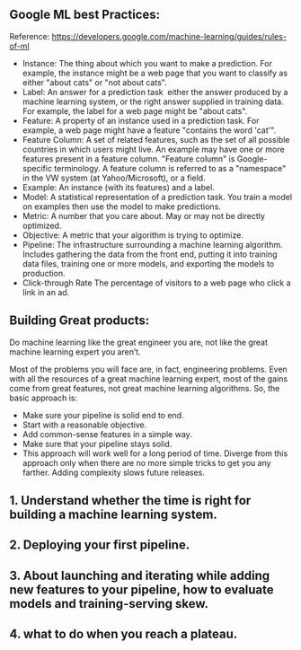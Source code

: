 ## Google ML best Practices:

Reference: https://developers.google.com/machine-learning/guides/rules-of-ml

- Instance: The thing about which you want to make a prediction. For example, the instance might be a web page that you want to classify as either "about cats" or "not about cats".
- Label: An answer for a prediction task ­­ either the answer produced by a machine learning system, or the right answer supplied in training data. For example, the label for a web page might be "about cats".
- Feature: A property of an instance used in a prediction task. For example, a web page might have a feature "contains the word 'cat'".
- Feature Column: A set of related features, such as the set of all possible countries in which users might live. An example may have one or more features present in a feature column. "Feature column" is Google-specific terminology. A feature column is referred to as a "namespace" in the VW system (at Yahoo/Microsoft), or a field.
- Example: An instance (with its features) and a label.
- Model: A statistical representation of a prediction task. You train a model on examples then use the model to make predictions.
- Metric: A number that you care about. May or may not be directly optimized.
- Objective: A metric that your algorithm is trying to optimize.
- Pipeline: The infrastructure surrounding a machine learning algorithm. Includes gathering the data from the front end, putting it into training data files, training one or more models, and exporting the models to production.
- Click-through Rate The percentage of visitors to a web page who click a link in an ad.


## Building Great products:

Do machine learning like the great engineer you are, not like the great machine learning expert you aren’t.

Most of the problems you will face are, in fact, engineering problems. Even with all the resources of a great machine learning expert, most of the gains come from great features, not great machine learning algorithms. So, the basic approach is:

- Make sure your pipeline is solid end to end.
- Start with a reasonable objective.
- Add common­-sense features in a simple way.
- Make sure that your pipeline stays solid.
- This approach will work well for a long period of time. Diverge from this approach only when there are no more simple tricks to get you any farther. Adding complexity slows future releases.

## 1. Understand whether the time is right for building a machine learning system.

## 2. Deploying your first pipeline.

## 3. About launching and iterating while adding new features to your pipeline, how to evaluate models and training-serving skew.

## 4. what to do when you reach a plateau.
